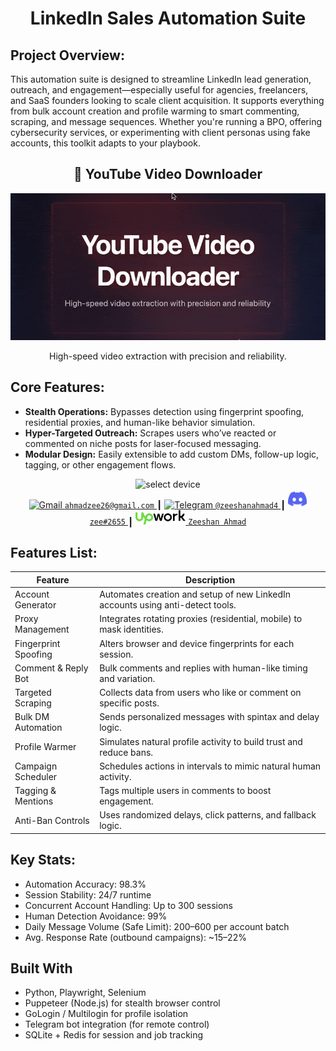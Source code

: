 <h1 align="center">LinkedIn Sales Automation Suite</h1>

## Project Overview:
This automation suite is designed to streamline LinkedIn lead generation, outreach, and engagement—especially useful for agencies, freelancers, and SaaS founders looking to scale client acquisition. It supports everything from bulk account creation and profile warming to smart commenting, scraping, and message sequences. Whether you're running a BPO, offering cybersecurity services, or experimenting with client personas using fake accounts, this toolkit adapts to your playbook.


<h2 align="center">🎥 YouTube Video Downloader</h2>

<p align="center">
  <img src="https://github.com/Zeeshanahmad4/LinkedIn-Sales-Automation-Suite/blob/main/ScreenRecording2025-10-19at7.17.19AM-ezgif.com-optimize.gif?raw=true" alt="YouTube Video Downloader" width="800">
</p>

<p align="center">High-speed video extraction with precision and reliability.</p>

## Core Features:
- **Stealth Operations:** Bypasses detection using fingerprint spoofing, residential proxies, and human-like behavior simulation.
- **Hyper-Targeted Outreach:** Scrapes users who’ve reacted or commented on niche posts for laser-focused messaging.
- **Modular Design:** Easily extensible to add custom DMs, follow-up logic, tagging, or other engagement flows.

<div align="center">
  <img
    src="https://github.com/user-attachments/assets/d200549d-7613-446f-a43b-19a4117ca360"
    alt="select device"
    width="600px"
  />
</div>



<div align="center">
  <a href="https://mail.google.com/mail/u/?authuser=ahmadzee26@gmail.com">
    <img alt="Gmail" width="30px" src="https://edent.github.io/SuperTinyIcons/images/svg/gmail.svg" />
    <code>ahmadzee26@gmail.com</code>
  </a>
  <span> ┃ </span>
  
  <a href="https://t.me/zeeshanahmad4">
    <img alt="Telegram" width="30px" src="https://edent.github.io/SuperTinyIcons/images/svg/telegram.svg" />
    <code>@zeeshanahmad4</code>
  </a>
  <span> ┃ </span>
  
  <a href="https://discord.com">
    <img alt="Discord" width="30px" src="https://github.com/Zeeshanahmad4/RealEstateMate-WhatsApp-Group-Management-Bot/blob/main/discord-icon-svgrepo-com.svg" />
    <code>zee#2655</code>
  </a>
  <span> ┃ </span>
  
  <a href="https://www.upwork.com/freelancers/zeeshanahmad291">
    <img alt="Upwork" width="80px" src="https://github.com/Zeeshanahmad4/Zeeshanahmad4/blob/main/upwork.svg" />
    <code>Zeeshan Ahmad</code>
  </a>

<div align="left">


## Features List:
| Feature              | Description                                                                    |
| -------------------- | ------------------------------------------------------------------------------ |
| Account Generator    | Automates creation and setup of new LinkedIn accounts using anti-detect tools. |
| Proxy Management     | Integrates rotating proxies (residential, mobile) to mask identities.          |
| Fingerprint Spoofing | Alters browser and device fingerprints for each session.                       |
| Comment & Reply Bot  | Bulk comments and replies with human-like timing and variation.                |
| Targeted Scraping    | Collects data from users who like or comment on specific posts.                |
| Bulk DM Automation   | Sends personalized messages with spintax and delay logic.                      |
| Profile Warmer       | Simulates natural profile activity to build trust and reduce bans.             |
| Campaign Scheduler   | Schedules actions in intervals to mimic natural human activity.                |
| Tagging & Mentions   | Tags multiple users in comments to boost engagement.                           |
| Anti-Ban Controls    | Uses randomized delays, click patterns, and fallback logic.                    |

## Key Stats:
- Automation Accuracy: 98.3%
- Session Stability: 24/7 runtime
- Concurrent Account Handling: Up to 300 sessions
- Human Detection Avoidance: 99%
- Daily Message Volume (Safe Limit): 200–600 per account batch
- Avg. Response Rate (outbound campaigns): ~15–22%

## Built With
- Python, Playwright, Selenium
- Puppeteer (Node.js) for stealth browser control
- GoLogin / Multilogin for profile isolation
- Telegram bot integration (for remote control)
- SQLite + Redis for session and job tracking

